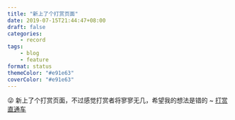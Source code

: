 ```yaml
---
title: "新上了个打赏页面"
date: 2019-07-15T21:44:47+08:00
draft: false
categories:
    - record
tags:
    - blog
    - feature
format: status
themeColor: "#e91e63"
coverColor: "#e91e63"
---
```


😜 新上了个打赏页面，不过感觉打赏者将寥寥无几，希望我的想法是错的 ~ [打赏直通车](/zanzhu "打赏直通车")